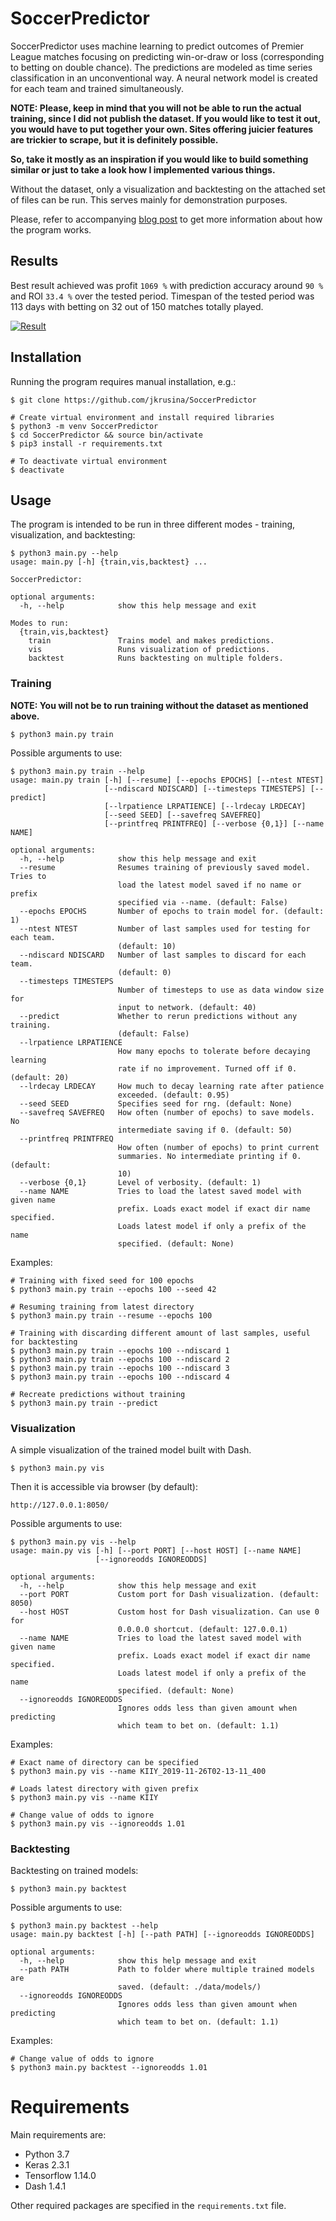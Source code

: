 # SoccerPredictor
SoccerPredictor uses machine learning to predict outcomes of Premier League matches focusing on predicting win-or-draw or loss (corresponding to betting on double chance). The predictions are modeled as time series classification in an unconventional way. A neural network model is created for each team and trained simultaneously.

**NOTE: 
Please, keep in mind that you will not be able to run the actual training, since I did not publish the dataset. If you would like to test it out, you would have to put together your own.  Sites offering juicier features are trickier to scrape, but it is definitely possible.** 

**So, take it mostly as an inspiration if you would like to build something similar or just to take a look how I implemented various things.**

Without the dataset, only a visualization and backtesting on the attached set of files can be run. This serves mainly for demonstration purposes.

Please, refer to accompanying [blog post](https://jkrusina.github.io/blog/predicting-soccer-matches-outcomes-with-machine-learning-as-time-series/) to get more information about how the program works.

## Results
Best result achieved was profit `1069 %` with prediction accuracy around `90 %` and ROI `33.4 %` over the tested period. Timespan of the tested period was 113 days with betting on 32 out of 150 matches totally played.

[![Result](https://jkrusina.github.io/images/backtest_model_2018-01-20-2018-05-13_11.png)](https://jkrusina.github.io/images/backtest_model_2018-01-20-2018-05-13_11.png)

## Installation
Running the program requires manual installation, e.g.:
```
$ git clone https://github.com/jkrusina/SoccerPredictor

# Create virtual environment and install required libraries
$ python3 -m venv SoccerPredictor
$ cd SoccerPredictor && source bin/activate
$ pip3 install -r requirements.txt

# To deactivate virtual environment
$ deactivate
```

## Usage
The program is intended to be run in three different modes - training, visualization, and backtesting:
```
$ python3 main.py --help
usage: main.py [-h] {train,vis,backtest} ...

SoccerPredictor:

optional arguments:
  -h, --help            show this help message and exit

Modes to run:
  {train,vis,backtest}
    train               Trains model and makes predictions.
    vis                 Runs visualization of predictions.
    backtest            Runs backtesting on multiple folders.
```

### Training

**NOTE: You will not be to run training without the dataset as mentioned above.** 
```
$ python3 main.py train
```
Possible arguments to use:
```
$ python3 main.py train --help
usage: main.py train [-h] [--resume] [--epochs EPOCHS] [--ntest NTEST]
                     [--ndiscard NDISCARD] [--timesteps TIMESTEPS] [--predict]
                     [--lrpatience LRPATIENCE] [--lrdecay LRDECAY]
                     [--seed SEED] [--savefreq SAVEFREQ]
                     [--printfreq PRINTFREQ] [--verbose {0,1}] [--name NAME]

optional arguments:
  -h, --help            show this help message and exit
  --resume              Resumes training of previously saved model. Tries to
                        load the latest model saved if no name or prefix
                        specified via --name. (default: False)
  --epochs EPOCHS       Number of epochs to train model for. (default: 1)
  --ntest NTEST         Number of last samples used for testing for each team.
                        (default: 10)
  --ndiscard NDISCARD   Number of last samples to discard for each team.
                        (default: 0)
  --timesteps TIMESTEPS
                        Number of timesteps to use as data window size for
                        input to network. (default: 40)
  --predict             Whether to rerun predictions without any training.
                        (default: False)
  --lrpatience LRPATIENCE
                        How many epochs to tolerate before decaying learning
                        rate if no improvement. Turned off if 0. (default: 20)
  --lrdecay LRDECAY     How much to decay learning rate after patience
                        exceeded. (default: 0.95)
  --seed SEED           Specifies seed for rng. (default: None)
  --savefreq SAVEFREQ   How often (number of epochs) to save models. No
                        intermediate saving if 0. (default: 50)
  --printfreq PRINTFREQ
                        How often (number of epochs) to print current
                        summaries. No intermediate printing if 0. (default:
                        10)
  --verbose {0,1}       Level of verbosity. (default: 1)
  --name NAME           Tries to load the latest saved model with given name
                        prefix. Loads exact model if exact dir name specified.
                        Loads latest model if only a prefix of the name
                        specified. (default: None)
```
Examples:
```
# Training with fixed seed for 100 epochs
$ python3 main.py train --epochs 100 --seed 42

# Resuming training from latest directory
$ python3 main.py train --resume --epochs 100

# Training with discarding different amount of last samples, useful for backtesting
$ python3 main.py train --epochs 100 --ndiscard 1
$ python3 main.py train --epochs 100 --ndiscard 2
$ python3 main.py train --epochs 100 --ndiscard 3
$ python3 main.py train --epochs 100 --ndiscard 4

# Recreate predictions without training
$ python3 main.py train --predict
```

### Visualization
A simple visualization of the trained model built with Dash.
```
$ python3 main.py vis
```
Then it is accessible via browser (by default):
```
http://127.0.0.1:8050/
```
Possible arguments to use:
```
$ python3 main.py vis --help
usage: main.py vis [-h] [--port PORT] [--host HOST] [--name NAME]
                   [--ignoreodds IGNOREODDS]

optional arguments:
  -h, --help            show this help message and exit
  --port PORT           Custom port for Dash visualization. (default: 8050)
  --host HOST           Custom host for Dash visualization. Can use 0 for
                        0.0.0.0 shortcut. (default: 127.0.0.1)
  --name NAME           Tries to load the latest saved model with given name
                        prefix. Loads exact model if exact dir name specified.
                        Loads latest model if only a prefix of the name
                        specified. (default: None)
  --ignoreodds IGNOREODDS
                        Ignores odds less than given amount when predicting
                        which team to bet on. (default: 1.1)
```
Examples:
```
# Exact name of directory can be specified
$ python3 main.py vis --name KIIY_2019-11-26T02-13-11_400

# Loads latest directory with given prefix
$ python3 main.py vis --name KIIY
```
```
# Change value of odds to ignore
$ python3 main.py vis --ignoreodds 1.01
```

### Backtesting
Backtesting on trained models:
```
$ python3 main.py backtest
```
Possible arguments to use:
```
$ python3 main.py backtest --help
usage: main.py backtest [-h] [--path PATH] [--ignoreodds IGNOREODDS]

optional arguments:
  -h, --help            show this help message and exit
  --path PATH           Path to folder where multiple trained models are
                        saved. (default: ./data/models/)
  --ignoreodds IGNOREODDS
                        Ignores odds less than given amount when predicting
                        which team to bet on. (default: 1.1)
```
Examples:
```
# Change value of odds to ignore
$ python3 main.py backtest --ignoreodds 1.01
```

# Requirements
Main requirements are:
- Python 3.7
- Keras 2.3.1
- Tensorflow 1.14.0
- Dash 1.4.1

Other required packages are specified in the `requirements.txt` file.

